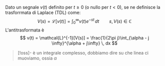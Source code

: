 Dato un segnale $v(t)$ definito per $t \geq 0$ (o nullo per $t < 0$), se ne definisce la trasforrmata di Laplace (TDL) come:
 $$
V(s) = \mathcal{L}[v(t)] = \int _{0}^{\infty} v(t)e^{-st} \, dt\qquad s, V(s) \in \mathbb{C} 
$$
L'antitrasformata è
$$
v(t) = \mathcal{L}^{-1}[V(s)] = \frac{1}{2\pi j}\int_{\alpha - j \infty}^{\alpha + j\infty} \, dx 
$$
>[!oss]-
>è un integrale complesso, dobbiamo dire su che linea ci muoviamo, ossia $\alpha$